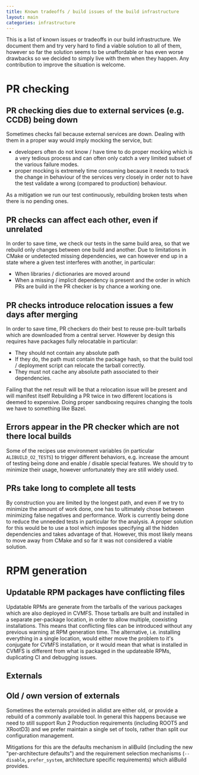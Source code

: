 ```yaml
---
title: Known tradeoffs / build issues of the build infrastructure
layout: main
categories: infrastructure
---
```


This is a list of known issues or tradeoffs in our build infrastructure. We document them and try very hard to find a viable solution to all of them, however so far the solution seems to be unaffordable or has even worse drawbacks so we decided to simply live with them when they happen. Any contribution to improve the situation is welcome.

# PR checking

## PR checking dies due to external services (e.g. CCDB) being down

Sometimes checks fail because external services are down. Dealing with them in a proper way would imply mocking the service, but:

* developers often do not know / have time to do proper mocking which is a very tedious process and can often only catch a very limited subset of the various failure modes.
* proper mocking is extremely time consuming because it needs to track the change in behaviour of the services very closely in order not to have the test validate a wrong (compared to production) behaviour.

As a mitigation we run our test continuously, rebuilding broken tests when there is no pending ones.

## PR checks can affect each other, even if unrelated

In order to save time, we check our tests in the same build area, so that we rebuild only changes between one build and another. Due to limitations in CMake or undetected missing dependencies, we can however end up in a state where a given test interferes with another, in particular:

* When libraries / dictionaries are moved around
* When a missing / implicit dependency is present and the order in which PRs are build in the PR checker is by chance a working one.

## PR checks introduce relocation issues a few days after merging

In order to save time, PR checkers do their best to reuse pre-built tarballs which are downloaded from a central server. However by design this requires have packages fully relocatable in particular:

* They should not contain any absolute path
* If they do, the path must contain the package hash, so that the build tool / deployment script can relocate the tarball correctly.
* They must not cache any absolute path associated to their dependencies.

Failing that the net result will be that a relocation issue will be present and will manifest itself 
Rebuilding a PR twice in two different locations is deemed to expensive.
Doing proper sandboxing requires changing the tools we have to something like Bazel.

## Errors appear in the PR checker which are not there local builds

Some of the recipes use environment variables (in particular `ALIBUILD_O2_TESTS`) to trigger different behaviors, e.g. increase the amount of testing being done and enable / disable special features. We should try to minimize their usage, however unfortunately they are still widely used.

## PRs take long to complete all tests

By construction you are limited by the longest path, and even if we try to minimize the amount of work done, one has to ultimately chose between minimizing false negatives and performance. Work is currently being done to reduce the unneeded tests in particular for the analysis. A proper solution for this would be to use a tool which imposes specifying all the hidden dependencies and takes advantage of that. However, this most likely means to move away from CMake and so far it was not considered a viable solution.

# RPM generation

## Updatable RPM packages have conflicting files

Updatable RPMs are generate from the tarballs of the various packages which are also deployed in CVMFS. Those tarballs are built and installed in a separate per-package location, in order to allow multiple, coexisting installations. This means that conflicting files can be introduced without any previous warning at RPM generation time. The alternative, i.e. installing everything in a single location, would either move the problem to it's conjugate for CVMFS installation, or it would mean that what is installed in CVMFS is different from what is packaged in the updateable RPMs, duplicating CI and debugging issues.

## Externals

## Old / own version of externals

Sometimes the externals provided in alidist are either old, or provide a rebuild of a commonly available tool. In general this happens because we need to still support Run 2 Production requirements (including ROOT5 and XRootD3) and we prefer maintain a single set of tools, rather than split our configuration management.

Mitigations for this are the defaults mechanism in aliBuild (including the new "per-architecture defaults") and the requirement selection mechanisms (`--disable`, `prefer_system`, architecture specific requirements) which aliBuild provides.
